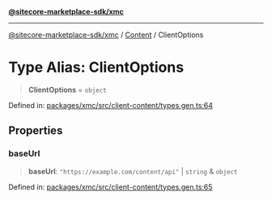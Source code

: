 [**@sitecore-marketplace-sdk/xmc**](../../../../README.md)

***

[@sitecore-marketplace-sdk/xmc](../../../../README.md) / [Content](../README.md) / ClientOptions

# Type Alias: ClientOptions

> **ClientOptions** = `object`

Defined in: [packages/xmc/src/client-content/types.gen.ts:64](https://github.com/Sitecore/marketplace-sdk/blob/e3ec55ede335ad59ac5875d32f0d68c50e7bc899/packages/xmc/src/client-content/types.gen.ts#L64)

## Properties

### baseUrl

> **baseUrl**: `"https://example.com/content/api"` \| `string` & `object`

Defined in: [packages/xmc/src/client-content/types.gen.ts:65](https://github.com/Sitecore/marketplace-sdk/blob/e3ec55ede335ad59ac5875d32f0d68c50e7bc899/packages/xmc/src/client-content/types.gen.ts#L65)
